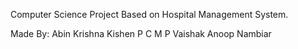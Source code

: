 Computer Science Project Based on Hospital Management System.

Made By:
  Abin Krishna
  Kishen P C
  M P Vaishak Anoop Nambiar
